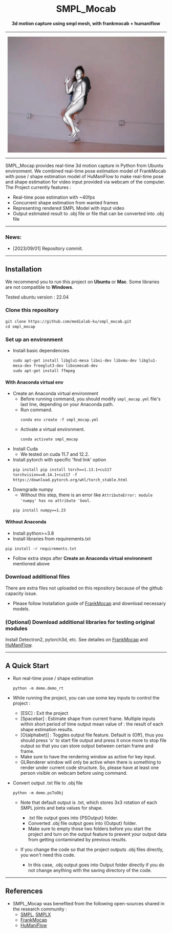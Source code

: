 <h1 align="center">
SMPL_Mocab
</h1>
<h4 align="center">
3d motion capture using smpl mesh, with frankmocab + humaniflow
</h4>

-------


<p align="center">
    <img src="https://github.com/CBI777/smpl_mocab/blob/master/README_Img/demo_smpl.gif">
</p>


-------
SMPL_Mocap provides real-time 3d motion capture in Python from Ubuntu environment.
We combined real-time pose estimation model of FrankMocab with pose / shape estimation model of HuManiFlow to make real-time pose and shape estimation for video input provided via webcam of the computer.
The Project currently features : 
  - Real-time pose estimation with ~40fps
  - Concurrent shape estimation from wanted frames
  - Representing rendered SMPL Model with input video
  - Output estimated result to .obj file or file that can be converted into .obj file

---------

### News:
  - [2023/09/01] Repository commit.

---------

## Installation

We recommend you to run this project on **Ubuntu** or **Mac**. Some libraries are not compatible to **Windows**.

Tested ubuntu version : 22.04

### Clone this repository
```angular2html
git clone https://github.com/medialab-ku/smpl_mocab.git
cd smpl_mocap
```

### Set up an environment
- Install basic dependencies
  ```
  sudo apt-get install libglu1-mesa libxi-dev libxmu-dev libglu1-mesa-dev freeglut3-dev libosmesa6-dev
  sudo apt-get install ffmpeg
  ```
#### With Anaconda virtual env

- Create an Anaconda virtual environment
  - Before running command, you should modify ```smpl_mocap.yml``` file's last line, depending on your Anaconda path.
  - Run command.
    ```
    conda env create -f smpl_mocap.yml
    ```
  - Activate a virtual environment.
    ```angular2html
    conda activate smpl_mocap
    ```
- Install Cuda
  - We tested on cuda 11.7 and 12.2.
- Install pytorch with specific 'find link' option
  ```
  pip install pip install torch==1.13.1+cu117 torchvision==0.14.1+cu117 -f https://download.pytorch.org/whl/torch_stable.html
  ```
- Downgrade numpy
  - Without this step, there is an error like ```AttributeError: module 'numpy' has no attribute 'bool```.
  ```
  pip install numpy==1.23
  ```

#### Without Anaconda

- Install python>=3.8
- Install libraries from requirements.txt
```
pip install -r requirements.txt
```
- Follow extra steps after **Create an Anaconda virtual environment** mentioned above

### Download additional files
There are extra files not uploaded on this repository because of the github capacity issue.
- Please follow Installation guide of [FrankMocap](https://github.com/facebookresearch/frankmocap/blob/main/docs/INSTALL.md) and download necessary models.

### (Optional) Download additional libraries for testing original modules
Install Detectron2, pytorch3d, etc.
See detailes on [FrankMocap](https://github.com/facebookresearch/frankmocap/blob/main/docs/INSTALL.md) 
and [HuManiFlow](https://github.com/akashsengupta1997/HuManiFlow).

---------

## A Quick Start
- Run real-time pose / shape estimation
  ```
  python -m demo.demo_rt
  ```
- While running the project, you can use some key inputs to control the project :
    - [ESC] : Exit the project
    - [Spacebar] : Estimate shape from current frame. Multiple inputs within short period of time output mean value of : the result of each shape estimation results.
    - [O(alphabet)] : Toggles output file feature. Default is {Off}, thus you should press 'o' to start file output and press it once more to stop file output so that you can store output between certain frame and frame.
  - Make sure to have the rendering window as active for key input.
  - GLRenderer window will only be active when there is something to render under current code structure. So, please have at least one person visible on webcam before using command.


- Convert output .txt file to .obj file
  ```
  python -m demo.psToObj
  ```
  - Note that default output is .txt, which stores 3x3 rotation of each SMPL joints and beta values for shape.
    - .txt file output goes into {PSOutput} folder.
    - Converted .obj file output goes into {Output} folder.
    - Make sure to empty those two folders before you start the project and turn on the output feature to prevent your output data from getting contaminated by previous results.
  
  - If you change the code so that the project outputs .obj files directly, you won't need this code.
    - In this case, .obj output goes into Output folder directly if you do not change anything with the saving directory of the code.

---------

## References

- SMPL_Mocap was benefited from the following open-sources shared in the research community :
    - [SMPL](https://smpl.is.tue.mpg.de/), [SMPLX](https://smpl-x.is.tue.mpg.de/)
    - [FrankMocap](https://github.com/facebookresearch/frankmocap)
    - [HuManiFlow](https://github.com/akashsengupta1997/HuManiFlow)
